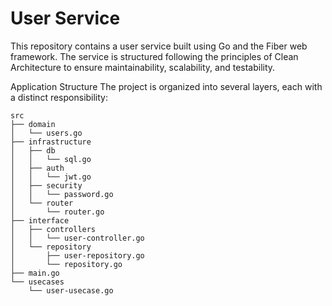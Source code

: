 
# User Service
This repository contains a user service built using Go and the Fiber web framework. The service is structured following the principles of Clean Architecture to ensure maintainability, scalability, and testability.

Application Structure
The project is organized into several layers, each with a distinct responsibility:

```
src
├── domain
│   └── users.go
├── infrastructure
│   ├── db
│   │   └── sql.go
│   ├── auth
│   │   └── jwt.go
│   ├── security
│   │   └── password.go
│   └── router
│       └── router.go
├── interface
│   ├── controllers
│   │   └── user-controller.go
│   └── repository
│       ├── user-repository.go
│       └── repository.go
├── main.go
└── usecases
    └── user-usecase.go
```